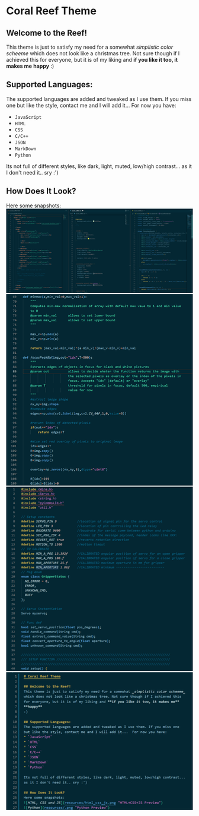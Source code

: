 # Coral Reef Theme

## Welcome to the Reef! 
This theme is just to satisfy my need for a somewhat _simplistic color scheeme_ 
which does not look like a christmas tree. Not sure though if I achieved this 
for everyone, but it is of my liking and **if you like it too, it makes me** 
**happy** 
:)

## Supported Languages:
The supported languages are added and tweaked as I use them. If you miss one 
but like the style, contact me and I will add it...  For now you have:
* `JavaScript`
* `HTML`
* `CSS`
* `C/C++`
* `JSON`
* `MarkDown`
* `Python`

Its not full of different styles, like dark, light, muted, low/high contrast... 
as it I don't need it.. sry :') 

## How Does It Look?
Here some snapshots:
![HTML, CSS and JS](resources/html_css_js.png "HTML+CSS+JS Preview")
![Python](resources/py.png "Python Preview")
![C/C++](resources/c_cpp.png "C/C++ Preview")
![Markdown](resources/md.png "Markdown Preview")
